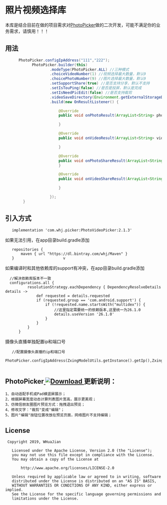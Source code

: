 # 照片视频选择库

本库是结合目前在做的项目需求对[PhotoPicker](https://github.com/donglua/PhotoPicker)做的二次开发，可能不满足你的业务需求，请慎用！！！

## 用法
```Java
      PhotoPicker.configIpAddress("111","222");
            PhotoPicker.builder(this)
                    .modeType(PhotoPicker.ALL) //三种模式
                    .choiceVideoNumber(1) //视频选择最大数量，默认9
                    .choicePhotoNumber(9) //图片选择最大数量，默认9
                    .setSupportShare(true) //是否支持分享，默认不支持
                    .setIsTouPing(false) //是否是投屏，默认是完成
                    .setIsNeedPicEdit(false) //是否支持裁剪
                    .videoSaveDirectory(Environment.getExternalStorageDirectory().getPath()) //指定视频存储文件夹
                    .build(new OnResultListener() {

                        @Override
                        public void onPhotoResult(ArrayList<String> photos) {

                        }

                        @Override
                        public void onVideoResult(ArrayList<String> videos) {

                        }

                        @Override
                        public void onPhotoShareResult(ArrayList<String> files) {
                        }

                        @Override
                        public void onVideoShareResult(ArrayList<String> files) {

                        }

                    });
        }
```

## 引入方式
```       
   implementation 'com.whj.picker:PhotoVideoPicker:2.1.3'

```
如果无法引用，在app目录build.gradle添加
```
   repositories {
       maven { url "https://dl.bintray.com/whj/Maven" }
   }                      v

```
如果编译时和其他依赖库的support有冲突，在app目录build.gradle添加
```
  //解决依赖库版本不一致
  configurations.all {
          resolutionStrategy.eachDependency { DependencyResolveDetails details ->
              def requested = details.requested
              if (requested.group == 'com.android.support') {
                  if (!requested.name.startsWith("multidex")) {
                      //这里指定需要统一的依赖版本,这里统一为26.1.0
                      details.useVersion '26.1.0'
                  }
              }
          }
      }

```
摄像头直播单独配置ip和端口号
```
   //配置摄像头直播的ip和端口号
   PhotoPicker.configIpAddress(ZxingModelUtils.getInstance().getIp(),ZxingModelUtils.getInstance().getUDPPort());


```

## PhotoPicker[ ![Download](https://api.bintray.com/packages/whj/Maven/PhotoVideoPicker/images/download.svg?version=2.1.3) ](https://bintray.com/whj/Maven/PhotoVideoPicker/2.1.3/link)更新说明：
```
1、自动适配手机或Pad横竖屏展示；
2、根据屏幕宽度动态计算列表图片宽高，展示更美观；
3、仿微信朋友圈图片预览方式：拖拽退出预览；
4、修改文字："裁剪"变成"编辑"；
5、图片"编辑"按钮位置改放在预览页面，网络图片不支持编辑；

```

## License
```
 Copyright 2019, WHuaJian

   Licensed under the Apache License, Version 2.0 (the "License");
   you may not use this file except in compliance with the License.
   You may obtain a copy of the License at

       http://www.apache.org/licenses/LICENSE-2.0

   Unless required by applicable law or agreed to in writing, software
   distributed under the License is distributed on an "AS IS" BASIS,
   WITHOUT WARRANTIES OR CONDITIONS OF ANY KIND, either express or implied.
   See the License for the specific language governing permissions and
   limitations under the License.
```
